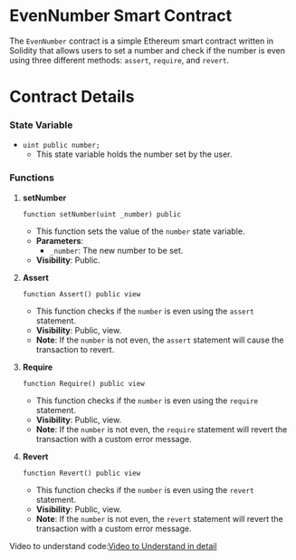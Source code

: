 
# EvenNumber Smart Contract

The `EvenNumber` contract is a simple Ethereum smart contract written in Solidity that allows users to set a number and check if the number is even using three different methods: `assert`, `require`, and `revert`.

# Contract Details

### State Variable
- `uint public number;`
  - This state variable holds the number set by the user.

### Functions

1. **setNumber**
    ```solidity
    function setNumber(uint _number) public
    ```
    - This function sets the value of the `number` state variable.
    - **Parameters**:
      - `_number`: The new number to be set.
    - **Visibility**: Public.

2. **Assert**
    ```solidity
    function Assert() public view
    ```
    - This function checks if the `number` is even using the `assert` statement.
    - **Visibility**: Public, view.
    - **Note**: If the `number` is not even, the `assert` statement will cause the transaction to revert.

3. **Require**
    ```solidity
    function Require() public view
    ```
    - This function checks if the `number` is even using the `require` statement.
    - **Visibility**: Public, view.
    - **Note**: If the `number` is not even, the `require` statement will revert the transaction with a custom error message.

4. **Revert**
    ```solidity
    function Revert() public view
    ```
    - This function checks if the `number` is even using the `revert` statement.
    - **Visibility**: Public, view.
    - **Note**: If the `number` is not even, the `revert` statement will revert the transaction with a custom error message.



Video to understand code:[Video to Understand in detail](<https://www.loom.com/share/7d1a8fa539ea4e52995ca5af3be68a3d>)

